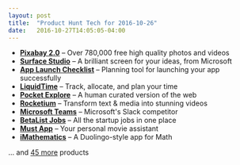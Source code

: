 ```yaml
---
layout: post
title:  "Product Hunt Tech for 2016-10-26"
date:   2016-10-27T14:05:05-04:00
---
```


* **[Pixabay 2.0](https://www.producthunt.com/posts/pixabay-2-0?utm_campaign=producthunt-api&utm_medium=api&utm_source=Application%3A+Daily+Digest+RSS+%28ID%3A+3202%29)** – Over 780,000 free high quality photos and videos
* **[Surface Studio](https://www.producthunt.com/posts/surface-studio?utm_campaign=producthunt-api&utm_medium=api&utm_source=Application%3A+Daily+Digest+RSS+%28ID%3A+3202%29)** – A brilliant screen for your ideas, from Microsoft
* **[App Launch Checklist](https://www.producthunt.com/posts/app-launch-checklist?utm_campaign=producthunt-api&utm_medium=api&utm_source=Application%3A+Daily+Digest+RSS+%28ID%3A+3202%29)** – Planning tool for launching your app successfully
* **[LiquidTime](https://www.producthunt.com/posts/liquidtime?utm_campaign=producthunt-api&utm_medium=api&utm_source=Application%3A+Daily+Digest+RSS+%28ID%3A+3202%29)** – Track, allocate, and plan your time
* **[Pocket Explore](https://www.producthunt.com/posts/pocket-explore?utm_campaign=producthunt-api&utm_medium=api&utm_source=Application%3A+Daily+Digest+RSS+%28ID%3A+3202%29)** – A human curated version of the web
* **[Rocketium](https://www.producthunt.com/posts/rocketium?utm_campaign=producthunt-api&utm_medium=api&utm_source=Application%3A+Daily+Digest+RSS+%28ID%3A+3202%29)** – Transform text & media into stunning videos
* **[Microsoft Teams](https://www.producthunt.com/posts/microsoft-teams?utm_campaign=producthunt-api&utm_medium=api&utm_source=Application%3A+Daily+Digest+RSS+%28ID%3A+3202%29)** – Microsoft's Slack competitor
* **[BetaList Jobs](https://www.producthunt.com/posts/betalist-jobs?utm_campaign=producthunt-api&utm_medium=api&utm_source=Application%3A+Daily+Digest+RSS+%28ID%3A+3202%29)** – All the startup jobs in one place
* **[Must App](https://www.producthunt.com/posts/must-app?utm_campaign=producthunt-api&utm_medium=api&utm_source=Application%3A+Daily+Digest+RSS+%28ID%3A+3202%29)** – Your personal movie assistant
* **[iMathematics](https://www.producthunt.com/posts/imathematics?utm_campaign=producthunt-api&utm_medium=api&utm_source=Application%3A+Daily+Digest+RSS+%28ID%3A+3202%29)** – A Duolingo-style app for Math

… and [45 more](https://www.producthunt.com/tech) products